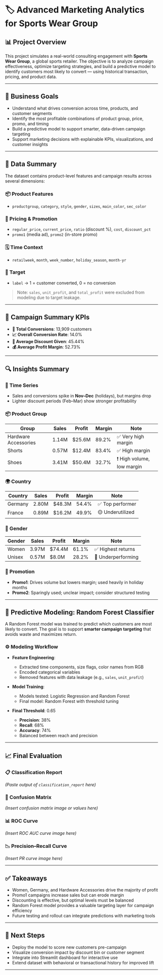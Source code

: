 # 🏷️ Advanced Marketing Analytics for Sports Wear Group

## 📊 Project Overview

This project simulates a real-world consulting engagement with **Sports Wear Group**, a global sports retailer. The objective is to analyze campaign effectiveness, optimize targeting strategies, and build a predictive model to identify customers most likely to convert — using historical transaction, pricing, and product data.

---

## 🎯 Business Goals

- Understand what drives conversion across time, products, and customer segments
- Identify the most profitable combinations of product group, price, promo, and timing
- Build a predictive model to support smarter, data-driven campaign targeting
- Support marketing decisions with explainable KPIs, visualizations, and customer insights

---

## 🧠 Data Summary

The dataset contains product-level features and campaign results across several dimensions:

### 📦 Product Features
- `productgroup`, `category`, `style`, `gender`, `sizes`, `main_color`, `sec_color`

### 💸 Pricing & Promotion
- `regular_price`, `current_price`, `ratio` (discount %), `cost`, `discount_pct`
- `promo1` (media ad), `promo2` (in-store promo)

### 🗓️ Time Context
- `retailweek`, `month`, `week_number`, `holiday_season`, `month-yr`

### 🎯 Target
- `label` → 1 = customer converted, 0 = no conversion

> Note: `sales`, `unit_profit`, and `total_profit` were excluded from modeling due to target leakage.

---

## 🧾 Campaign Summary KPIs

- **🧍 Total Conversions**: 13,909 customers
- **📈 Overall Conversion Rate**: 14.0%
- **💸 Average Discount Given**: 45.44%
- **💰 Average Profit Margin**: 52.73%

---

## 🔍 Insights Summary

### 📅 Time Series
- Sales and conversions spike in **Nov–Dec** (holidays), but margins drop
- Lighter discount periods (Feb–Mar) show stronger profitability

### 📦 Product Group
| Group               | Sales   | Profit    | Margin | Note            |
|---------------------|---------|-----------|--------|-----------------|
| Hardware Accessories| 1.14M   | \$25.6M   | 89.2%  | ✅ Very high margin |
| Shorts              | 0.57M   | \$12.4M   | 83.4%  | ✅ High margin |
| Shoes               | 3.41M   | \$50.4M   | 32.7%  | ❗ High volume, low margin |

### 🌍 Country
| Country | Sales  | Profit    | Margin | Note          |
|---------|--------|-----------|--------|---------------|
| Germany | 2.80M  | \$48.3M   | 54.4%  | ✅ Top performer |
| France  | 0.89M  | \$16.2M   | 49.9%  | 🟡 Underutilized |

### 🚻 Gender
| Gender  | Sales  | Profit    | Margin | Note              |
|---------|--------|-----------|--------|-------------------|
| Women   | 3.97M  | \$74.4M   | 61.1%  | ✅ Highest returns |
| Unisex  | 0.57M  | \$8.0M    | 28.2%  | 🔻 Underperforming |

### 🎯 Promotion
- **Promo1**: Drives volume but lowers margin; used heavily in holiday months
- **Promo2**: Sparingly used; unclear impact; consider structured testing

---

## 🤖 Predictive Modeling: Random Forest Classifier

A Random Forest model was trained to predict which customers are most likely to convert. The goal is to support **smarter campaign targeting** that avoids waste and maximizes return.

### ⚙️ Modeling Workflow

- **Feature Engineering**:
  - Extracted time components, size flags, color names from RGB
  - Encoded categorical variables
  - Removed features with data leakage (e.g., `sales`, `unit_profit`)

- **Model Training**:
  - Models tested: Logistic Regression and Random Forest
  - Final model: Random Forest with threshold tuning

- **Final Threshold**: 0.65  
  - **Precision**: 38%  
  - **Recall**: 68%  
  - **Accuracy**: 74%  
  - Balanced between reach and precision

---

## 📈 Final Evaluation

### 📋 Classification Report
_(Paste output of `classification_report` here)_

### 🔲 Confusion Matrix
_(Insert confusion matrix image or values here)_

### 📊 ROC Curve
_(Insert ROC AUC curve image here)_

### 📉 Precision–Recall Curve
_(Insert PR curve image here)_

---

## ✅ Takeaways

- Women, Germany, and Hardware Accessories drive the majority of profit
- Promo1 campaigns increase sales but can erode margin
- Discounting is effective, but optimal levels must be balanced
- Random Forest model provides a valuable targeting layer for campaign efficiency
- Future testing and rollout can integrate predictions with marketing tools

---

## 🚀 Next Steps

- Deploy the model to score new customers pre-campaign
- Visualize conversion impact by discount bin or customer segment
- Integrate into Streamlit dashboard for interactive use
- Extend dataset with behavioral or transactional history for improved lift

---
